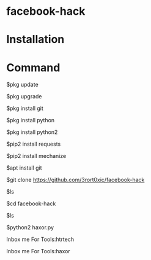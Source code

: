 # facebook-hack
# Installation
# Command

$pkg update

$pkg upgrade

$pkg install git

$pkg install python

$pkg install python2

$pip2 install requests

$pip2 install mechanize

$apt install git

$git clone https://github.com/3rort0xic/facebook-hack

$ls

$cd facebook-hack

$ls

$python2 haxor.py

Inbox me For Tools:htrtech

Inbox me For Tools:haxor
